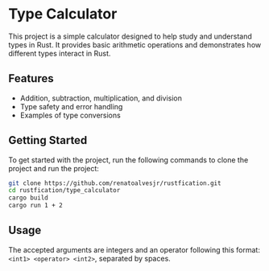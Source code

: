 # Type Calculator

This project is a simple calculator designed to help study and understand types in Rust. It provides basic arithmetic operations and demonstrates how different types interact in Rust.

## Features

- Addition, subtraction, multiplication, and division
- Type safety and error handling
- Examples of type conversions

## Getting Started

To get started with the project, run the following commands to clone the project and run the project:

```sh
git clone https://github.com/renatoalvesjr/rustfication.git
cd rustfication/type_calculator
cargo build
cargo run 1 + 2
```

## Usage

The accepted arguments are integers and an operator following this format: `<int1> <operator> <int2>`, separated by spaces.
